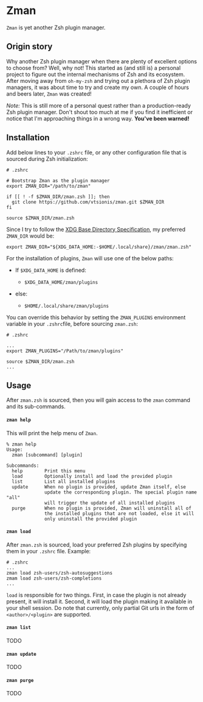 # Zman

`Zman` is yet another Zsh plugin manager.

## Origin story

Why another Zsh plugin manager when there are plenty of excellent options to choose from? Well, why not! This started as (and still is) a personal project to figure out the internal mechanisms of Zsh and its ecosystem. After moving away from `oh-my-zsh` and trying out a plethora of Zsh plugin managers, it was about time to try and create my own. A couple of hours and beers later, `Zman` was created!

*Note:* This is still more of a personal quest rather than a production-ready Zsh plugin manager. Don't shout too much at me if you find it inefficient or notice that I'm approaching things in a wrong way. **You've been warned!**

## Installation

Add below lines to your `.zshrc` file, or any other configuration file that is sourced during Zsh initialization:

```shell
# .zshrc

# Bootstrap Zman as the plugin manager
export ZMAN_DIR="/path/to/zman"

if [[ ! -f $ZMAN_DIR/zman.zsh ]]; then
  git clone https://github.com/vtsionis/zman.git $ZMAN_DIR
fi

source $ZMAN_DIR/zman.zsh
```

Since I try to follow the [XDG Base Directory Specification](https://specifications.freedesktop.org/basedir-spec/basedir-spec-latest.html), my preferred `ZMAN_DIR` would be:

```shell
export ZMAN_DIR="${XDG_DATA_HOME:-$HOME/.local/share}/zman/zman.zsh"
```

For the installation of plugins, `Zman` will use one of the below paths:

- If `$XDG_DATA_HOME` is defined:
  
  - `$XDG_DATA_HOME/zman/plugins`

- else:
  
  - `$HOME/.local/share/zman/plugins`

You can override this behavior by setting the `ZMAN_PLUGINS` environment variable in your `.zshrc`file, before sourcing `zman.zsh`:

```shell
# .zshrc

...
export ZMAN_PLUGINS="/Path/to/zman/plugins"

source $ZMAN_DIR/zman.zsh
...
```

## Usage

After `zman.zsh` is sourced, then you will gain access to the `zman` command and its sub-commands.

#### `zman help`

This will print the help menu of `Zman`.

```shell
% zman help
Usage:
  zman [subcommand] [plugin]

Subcommands:
  help        Print this menu
  load        Optionally install and load the provided plugin
  list        List all installed plugins
  update      When no plugin is provided, update Zman itself, else
              update the corresponding plugin. The special plugin name "all"
              will trigger the update of all installed plugins
  purge       When no plugin is provided, Zman will uninstall all of
              the installed plugins that are not loaded, else it will
              only uninstall the provided plugin
```

#### `zman load`

After `zman.zsh` is sourced, load your preferred Zsh plugins by specifying them in your `.zshrc` file. Example:

```shell
# .zshrc
...
zman load zsh-users/zsh-autosuggestions
zmam load zsh-users/zsh-completions
...
```

`load` is responsible for two things. First, in case the plugin is not already present, it will install it. Second, it will load the plugin making it available in your shell session. Do note that currently, only partial Git urls in the form of `<author>/<plugin>` are supported.

#### `zman list`

TODO

#### `zman update`

TODO

#### `zman purge`

TODO
